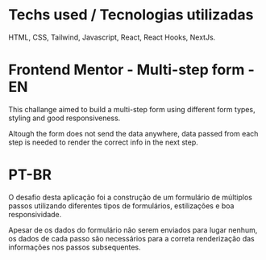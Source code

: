 
# Techs used / Tecnologias utilizadas
HTML, CSS, Tailwind, Javascript, React, React Hooks, NextJs.
# Frontend Mentor - Multi-step form - EN

This challange aimed to build a multi-step form using different form types, styling and good responsiveness. 

Altough the form does not send the data anywhere, data passed from each step is needed to render the correct info
in the next step.

# PT-BR
O desafio desta aplicação foi a construção de um formulário de múltiplos passos utilizando diferentes tipos de formulários, estilizações e boa responsividade.

Apesar de os dados do formulário não serem enviados para lugar nenhum, os dados de cada passo são necessários para a correta renderização das informações nos passos subsequentes.